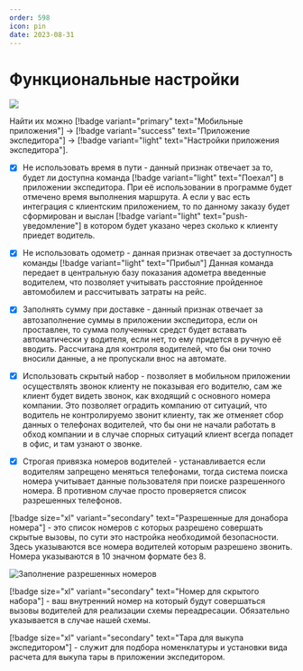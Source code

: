 ```yaml
---
order: 598
icon: pin
date: 2023-08-31
---
```

# Функциональные настройки

![](/images/экспедитор/экспедитор5.jpg)

Найти их можно [!badge variant="primary" text="Мобильные приложения"] -> [!badge variant="success" text="Приложение экспедитора"] -> [!badge variant="light" text="Настройки приложения экспедитора"]. 

- [x] Не использовать время в пути - данный признак отвечает за то, будет ли доступна команда [!badge variant="light" text="Поехал"] в приложении экспедитора. При её использовании в программе будет отмечено время выполнения маршрута. А если у вас есть интеграция с клиентским приложением, то по данному заказу будет сформирован и выслан [!badge variant="light" text="push-уведомление"] в котором будет указано через сколько к клиенту приедет водитель. 

- [x]  Не использовать одометр - данная признак отвечает за доступность команды  [!badge variant="light" text="Прибыл"] Данная команда передает в центральную базу показания адометра введенные водителем, что позволяет учитывать расстояние пройденное автомобилем и рассчитывать затраты на рейс. 

- [x]  Заполнять сумму при доставке - данный признак отвечает за автозаполнение суммы в приложении экспедитора, если он проставлен, то сумма полученных средст будет вставать автоматически у водителя, если нет, то ему придется в ручную её вводить. Рассчитана для контроля водителей, что бы они точно вносили данные, а не пропускали внос на автомате. 

- [x]  Использовать скрытый набор - позволяет в мобильном приложении осуществлять звонок клиенту не показывая его водителю, сам же клиент будет видеть звонок, как входящий с основного номера компании. Это позволяет оградить компанию от ситуаций, что водитель не контролируемо звонит клиенту, так же отменяет сбор данных о телефонах водителей, что бы они не начали работать в обход компании и в случае спорных ситуаций клиент всегда попадет в офис, и там узнают о звонке.

- [x] Строгая привязка номеров водителей - устанавливается если водителям запрещено меняться телефонами, тогда система поиска номера учитывает данные пользователя при поиске разрешенного номера. В противном случае просто проверяется список разрешенных телефонов.

[!badge size="xl" variant="secondary" text="Разрешенные для донабора номера"] - это список номеров с которых разрешено совершать скрытые вызовы, по сути это настройка необходимой безопасности. Здесь указываются все номера водителей которым разрешено звонить. Номера указываются в 10 значном формате без 8.

![Заполнение разрешенных номеров](/images/Базовые_Настройки_2.png)
        
[!badge size="xl" variant="secondary" text="Номер для скрытого набора"] - ваш внутренний номер на который будут совершаться вызовы водителей для реализации схемы переадресации. Обязательно указывается в случае нашей схемы.

[!badge size="xl" variant="secondary" text="Тара для выкупа экспедитором"] - служит для подбора номенклатуры и установки вида расчета для выкупа тары в приложении экспедитором. 


